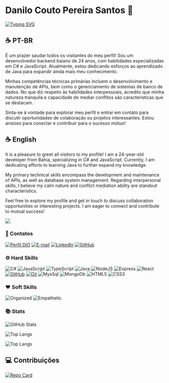 

# Danilo Couto Pereira Santos 👋
[![Typing SVG](https://readme-typing-svg.herokuapp.com/?color=87CEFA&size=35&center=true&vCenter=true&width=1000&lines=Nice+to+meet+you,+my+name+is+Danilo+Couto!;Welcome+to+my+GitHub+Profile!:%29)](https://git.io/typing-svg)

## ☕ PT-BR
É um prazer saudar todos os visitantes do meu perfil! Sou um desenvolvedor backend baiano de 24 anos, com habilidades especializadas em C# e JavaScript. Atualmente, estou dedicando esforços ao aprendizado de Java para expandir ainda mais meu conhecimento.

Minhas competências técnicas primárias incluem o desenvolvimento e manutenção de APIs, bem como o gerenciamento de sistemas de banco de dados. No que diz respeito às habilidades interpessoais, acredito que minha natureza tranquila e capacidade de mediar conflitos são características que se destacam.

Sinta-se à vontade para explorar meu perfil e entrar em contato para discutir oportunidades de colaboração ou projetos interessantes. Estou ansioso para conectar e contribuir para o sucesso mútuo!

## ☕ English

It is a pleasure to greet all visitors to my profile! I am a 24-year-old developer from Bahia, specializing in C# and JavaScript. Currently, I am dedicating efforts to learning Java to further expand my knowledge.

My primary technical skills encompass the development and maintenance of APIs, as well as database system management. Regarding interpersonal skills, I believe my calm nature and conflict mediation ability are standout characteristics.

Feel free to explore my profile and get in touch to discuss collaboration opportunities or interesting projects. I am eager to connect and contribute to mutual success!


![](https://quotes-github-readme.vercel.app/api?type=horizontal&theme=tokyonight)

### 📍 Contatos
[![Perfil DIO](https://img.shields.io/badge/-Meu%20Perfil%20na%20DIO-30A3DC?style=for-the-badge)](https://web.dio.me/users/dansantos45)
[![E-mail](https://img.shields.io/badge/-Email-000?style=for-the-badge&logo=microsoft-outlook&logoColor=E94D5F)](dansantos45@hotmail.com)
[![LinkedIn](https://img.shields.io/badge/-LinkedIn-000?style=for-the-badge&logo=linkedin&logoColor=30A3DC)](https://www.linkedin.com/in/danilocoutopsantos/)
[![GitHub](https://img.shields.io/badge/GitHub-000?style=for-the-badge&logo=github&logoColor=30A3DC)](https://docs.github.com/danilocouto1)

### ⚙️ Hard Skills
![C#](https://img.shields.io/badge/C%23-000?style=for-the-badge&logo=c-sharp&logoColor=823085)
![JavaScript](https://img.shields.io/badge/JavaScript-000?style=for-the-badge&logo=javascript)
![TypeScript](https://img.shields.io/badge/TypeScript-000?style=for-the-badge&logo=typescript)
![Java](https://img.shields.io/badge/Java-000?style=for-the-badge&logo=java)
![NodeJS](https://img.shields.io/badge/nodeJS-000?style=for-the-badge&logo=node.js)
![Express](https://img.shields.io/badge/express-000?style=for-the-badge&logo=express)
![React](https://img.shields.io/badge/React-000?style=for-the-badge&logo=react)
[![GitHub](https://img.shields.io/badge/GitHub-000?style=for-the-badge&logo=github&logoColor=fff)](https://docs.github.com/pt)
[![Git](https://img.shields.io/badge/Git-000?style=for-the-badge&logo=git&logoColor=fff)](https://git-scm.com/doc)
![MysSql](https://img.shields.io/badge/MySql-000?style=for-the-badge&logo=MySql)
![MongoDb](https://img.shields.io/badge/MongoDb-000?style=for-the-badge&logo=MongoDb)
![HTML5](https://img.shields.io/badge/HTML5-000?style=for-the-badge&logo=HTML5)
![CSS3](https://img.shields.io/badge/CSS3-000?style=for-the-badge&logo=CSS3)

### ❤️ Soft Skills
![Organized](https://img.shields.io/badge/Organized-red)
![Empathetic](https://img.shields.io/badge/Empathetic-blue)


### 📚 Stats

![GitHub Stats](https://github-readme-stats.vercel.app/api?username=danilocouto1&theme=transparent&bg_color=000&border_color=30A3DC&show_icons=true&icon_color=30A3DC&title_color=E94D5F&text_color=FFF)


![Top Langs](https://github-readme-stats-git-masterrstaa-rickstaa.vercel.app/api/top-langs/?username=danilocouto1&bg_color=000&border_color=30A3DC&title_color=E94D5F&text_color=FFF)


![Top Langs](https://github-readme-stats-git-masterrstaa-rickstaa.vercel.app/api/top-langs/?username=danilocouto1&layout=compact&bg_color=000&border_color=30A3DC&title_color=E94D5F&text_color=FFF)


## 💻 Contribuições
[![Repo Card](https://github-readme-stats.vercel.app/api/pin/?username=danilocouto1&repo=dio-lab-open-source&bg_color=000&border_color=30A3DC&show_icons=true&icon_color=30A3DC&title_color=E94D5F&text_color=FFF)](thhps://github.com/danilocouto1/dio-lab-open-source)

